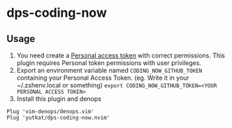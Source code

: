 # dps-coding-now

## Usage

1. You need create a [Personal access token](https://docs.github.com/en/github/authenticating-to-github/creating-a-personal-access-token) with correct permissions.
   This plugin requires Personal token permissions with user privileges.
1. Export an environment variable named `CODING_NOW_GITHUB_TOKEN` containing your Personal Access Token. (eg. Write it in your ~/.zshenv.local or something)
`export CODING_NOW_GITHUB_TOKEN=<YOUR PERSONAL ACCESS TOKEN>`
1. Install this plugin and denops
```
Plug 'vim-denops/denops.vim'
Plug 'yutkat/dps-coding-now.nvim'
```

